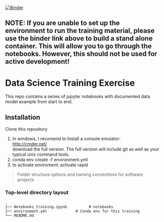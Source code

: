 [![Binder](https://mybinder.org/badge_logo.svg)](https://mybinder.org/v2/gh/DavidVillero/ML_Exercise.git/master)

## NOTE: If you are unable to set up the environment to run the training material, please use the binder link above to build a stand alone container. This will allow you to go through the notebooks. However, this should not be used for active development!

# Data Science Training Exercise
This repo contains a series of jupyter notebooks with documented data model example from start to end.


## Installation
Clone this repository<br />

1) In windows, I recomend to Install a console emulator: <br />
   http://cmder.net/ <br />
   download the full version. The full version will include git as well as your typical unix command tools. <br />
2) conda env create -f environment.yml<br />
3) to activate enviroment: activate rapid<br />



> Folder structure options and naming conventions for software projects

### Top-level directory layout

    .
    ├── Notebooks_training.ipynb          # notebooks
    ├── environment.yml             # Conda env for this training
    └── README.md
    
